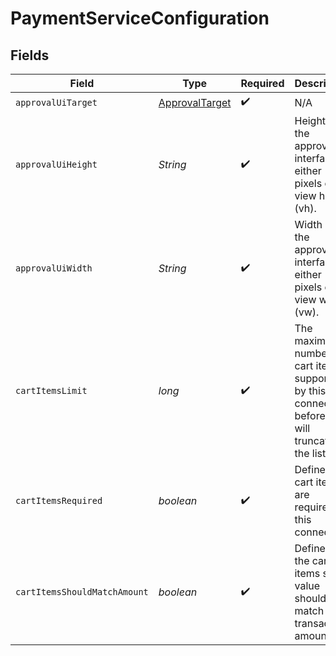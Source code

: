 # PaymentServiceConfiguration


## Fields

| Field                                                                                          | Type                                                                                           | Required                                                                                       | Description                                                                                    | Example                                                                                        |
| ---------------------------------------------------------------------------------------------- | ---------------------------------------------------------------------------------------------- | ---------------------------------------------------------------------------------------------- | ---------------------------------------------------------------------------------------------- | ---------------------------------------------------------------------------------------------- |
| `approvalUiTarget`                                                                             | [ApprovalTarget](../../models/components/ApprovalTarget.md)                                    | :heavy_check_mark:                                                                             | N/A                                                                                            | any                                                                                            |
| `approvalUiHeight`                                                                             | *String*                                                                                       | :heavy_check_mark:                                                                             | Height of the approval interface in either pixels or view height (vh).                         | 100px                                                                                          |
| `approvalUiWidth`                                                                              | *String*                                                                                       | :heavy_check_mark:                                                                             | Width of the approval interface in either pixels or view width (vw).                           | 100px                                                                                          |
| `cartItemsLimit`                                                                               | *long*                                                                                         | :heavy_check_mark:                                                                             | The maximum number of cart items supported by this connector before we will truncate the list. | 100                                                                                            |
| `cartItemsRequired`                                                                            | *boolean*                                                                                      | :heavy_check_mark:                                                                             | Defines if cart items are required by this connector.                                          | true                                                                                           |
| `cartItemsShouldMatchAmount`                                                                   | *boolean*                                                                                      | :heavy_check_mark:                                                                             | Defines if the cart items sum value should match the transaction amount.                       | true                                                                                           |